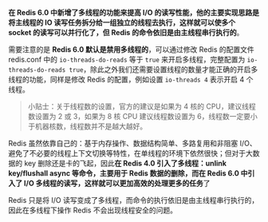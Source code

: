 **在 Redis 6.0 中新增了多线程的功能来提高 I/O 的读写性能，他的主要实现思路是将主线程的 IO 读写任务拆分给一组独立的线程去执行，这样就可以使多个 socket 的读写可以并行化了，但 Redis 的命令依旧是由主线程串行执行的**。



需要注意的是 **Redis 6.0 默认是禁用多线程的**，可以通过修改 Redis 的配置文件 redis.conf 中的 `io-threads-do-reads` 等于 `true` 来开启多线程，完整配置为 `io-threads-do-reads true`，除此之外我们还需要设置线程的数量才能正确的开启多线程的功能，同样是修改 Redis 的配置，例如设置 `io-threads 4` 表示开启 4 个线程。

> 小贴士：关于线程数的设置，官方的建议是如果为 4 核的 CPU，建议线程数设置为 2 或 3，如果为 8 核 CPU 建议线程数设置为 6，线程数一定要小于机器核数，线程数并不是越大越好。

Redis 虽然依靠自己的：基于内存操作、数据结构简单、多路复用和非阻塞 I/O、避免了不必要的线程上下文切换等特性，在单线程的环境下依然很快；但对于大数据的 key 删除还是卡的飞起，因此**在 Redis 4.0 引入了多线程：unlink key/flushall async 等命令，主要用于 Redis 数据的删除，而在 Redis 6.0 中引入了 I/O 多线程的读写，这样就可以更加高效的处理更多的任务**了





Redis 只是将 I/O 读写变成了多线程，而命令的执行依旧是由主线程串行执行的，因此在多线程下操作 Redis 不会出现线程安全的问题。